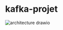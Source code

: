 # kafka-projet
![architecture drawio](https://github.com/user-attachments/assets/2e9afb71-9099-466c-ab76-25371533c15d)
